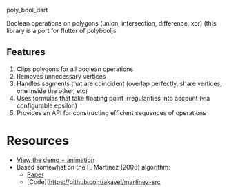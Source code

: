 poly_bool_dart

Boolean operations on polygons (union, intersection, difference, xor) (this library is a port for flutter of polybooljs

## Features


1. Clips polygons for all boolean operations
2. Removes unnecessary vertices
3. Handles segments that are coincident (overlap perfectly, share vertices, one inside the other,
   etc)
4. Uses formulas that take floating point irregularities into account (via configurable epsilon)
5. Provides an API for constructing efficient sequences of operations

# Resources

* [View the demo + animation](https://rawgit.com/voidqk/polybooljs/master/dist/demo.html)
* Based somewhat on the F. Martinez (2008) algorithm:
    * [Paper](http://www.cs.ucr.edu/~vbz/cs230papers/martinez_boolean.pdf)
    * [Code](https://github.com/akavel/martinez-src
